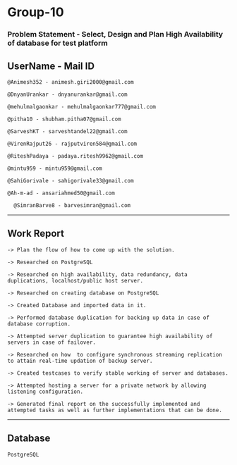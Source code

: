# Group-10
### Problem Statement - Select, Design and Plan High Availability of database for test platform

## UserName - Mail ID
	@Animesh352 - animesh.giri2000@gmail.com

	@DnyanUrankar - dnyanurankar@gmail.com

	@mehulmalgaonkar - mehulmalgaonkar777@gmail.com

	@pitha10 - shubham.pitha07@gmail.com

	@SarveshKT - sarveshtandel22@gmail.com

	@VirenRajput26 - rajputviren584@gmail.com

	@RiteshPadaya - padaya.ritesh9962@gmail.com

	@mintu959 - mintu959@gmail.com

	@SahiGorivale - sahigorivale33@gmail.com

	@Ah-m-ad - ansariahmed50@gmail.com
        
      @SimranBarve8 - barvesimran@gmail.com
---------------------------------------------------
## Work Report

	-> Plan the flow of how to come up with the solution.

	-> Researched on PostgreSQL

	-> Researched on high availability, data redundancy, data duplications, localhost/public host server.

	-> Researched on creating database on PostgreSQL

	-> Created Database and imported data in it.

	-> Performed database duplication for backing up data in case of database corruption.

	-> Attempted server duplication to guarantee high availability of servers in case of failover.

	-> Researched on how  to configure synchronous streaming replication to attain real-time updation of backup server.

	-> Created testcases to verify stable working of server and databases.

	-> Attempted hosting a server for a private network by allowing listening configuration.

	-> Generated final report on the successfully implemented and attempted tasks as well as further implementations that can be done.

----------------------------------------------------------------------------------------------------------------------------------------

## Database
	PostgreSQL
